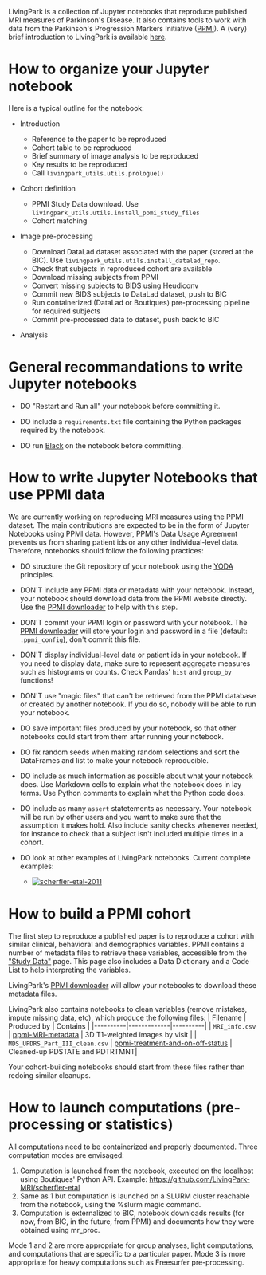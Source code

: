 LivingPark is a collection of Jupyter notebooks that reproduce published
MRI measures of Parkinson's Disease. It also contains tools to work with
data from the Parkinson's Progression Markers Initiative
([PPMI](https://www.ppmi-info.org/)). A (very) brief introduction to
LivingPark is available
[here](https://docs.google.com/presentation/d/1PqyRLhB9PoqW2UCnvVX8CuqEW2TfPiECQlMEheeiorg/edit#slide=id.g12ed72e6175_0_106).

# How to organize your Jupyter notebook

Here is a typical outline for the notebook:

* Introduction
  - Reference to the paper to be reproduced
  - Cohort table to be reproduced
  - Brief summary of image analysis to be reproduced
  - Key results to be reproduced
  - Call `livingpark_utils.utils.prologue()`

* Cohort definition
  - PPMI Study Data download. Use `livingpark_utils.utils.install_ppmi_study_files`
  - Cohort matching

* Image pre-processing
  - Download DataLad dataset associated with the paper (stored at the BIC). Use `livingpark_utils.utils.install_datalad_repo`.
  - Check that subjects in reproduced cohort are available
  - Download missing subjects from PPMI
  - Convert missing subjects to BIDS using Heudiconv
  - Commit new BIDS subjects to DataLad dataset, push to BIC
  - Run containerized (DataLad or Boutiques) pre-processing pipeline for required subjects
  - Commit pre-processed data to dataset, push back to BIC

* Analysis

# General recommandations to write Jupyter notebooks

* DO "Restart and Run all" your notebook before committing it.

* DO include a `requirements.txt` file containing the Python packages required by the notebook.

* DO run [Black](https://black.readthedocs.io/en/stable/) on the notebook before committing.


# How to write Jupyter Notebooks that use PPMI data

We are currently working on reproducing MRI measures using the PPMI dataset. 
The main contributions are expected to be in the form of Jupyter Notebooks
using PPMI data. However, PPMI's Data Usage Agreement prevents us from sharing
patient ids or any other individual-level data. Therefore, notebooks should 
follow the following practices:

* DO structure the Git repository of your notebook using the [YODA](https://handbook.datalad.org/en/latest/basics/101-127-yoda.html) principles.

* DON'T include any PPMI data or metadata with your notebook. Instead, your notebook 
should download data from the PPMI website directly. Use the [PPMI downloader](https://github.com/LivingPark-MRI/ppmi-scraper) to help with this
step. 

* DON'T commit your PPMI login or password with your notebook. The [PPMI downloader](https://github.com/LivingPark-MRI/ppmi-scraper)
will store your login and password in a file (default: `.ppmi_config`), don't commit this file.

* DON'T display individual-level data or patient ids in your notebook.
If you need to display data, make sure to represent aggregate measures
such as histograms or counts. Check Pandas' `hist` and `group_by` functions!

* DON'T use "magic files" that can't be retrieved from the PPMI database or 
created by another notebook. If you do so, nobody will be able to run your notebook.

* DO save important files produced by your notebook, so that other notebooks could start from them 
  after running your notebook.
  
* DO fix random seeds when making random selections and sort the DataFrames and list to make your notebook reproducible.

* DO include as much information as possible about what your notebook does. Use Markdown cells to explain what the notebook does in lay terms. Use Python 
comments to explain what the Python code does.

* DO include as many `assert` statetements as necessary. Your notebook will be run by other users and you want to make sure that 
the assumption it makes hold. Also include sanity checks whenever needed, for instance to check that a subject isn't included multiple times in a cohort.

* DO look at other examples of LivingPark notebooks. Current complete examples:
  - [![scherfler-etal-2011](https://img.shields.io/badge/view%20on-nbviewer-brightgreen.svg)](https://nbviewer.org/github/LivingPark-MRI/scherfler-etal/blob/main/scherfler-etal.ipynb)


# How to build a PPMI cohort

The first step to reproduce a published paper is to reproduce a cohort with
similar clinical, behavioral and demographics variables. PPMI contains a
number of metadata files to retrieve these variables, accessible from the
["Study Data"](https://ida.loni.usc.edu/pages/access/studyData.jsp) page.
This page also includes a Data Dictionary and a Code List to help interpreting 
the variables. 

LivingPark's [PPMI downloader](https://github.com/LivingPark-MRI/ppmi-scraper)
will allow your notebooks to download these metadata files.

LivingPark also contains notebooks to clean variables (remove mistakes,
impute missing data, etc), which produce the following files:
| Filename | Produced by | Contains |
|----------|-------------|----------|
| `MRI_info.csv` | [ppmi-MRI-metadata](https://github.com/LivingPark-MRI/ppmi-MRI-metadata) | 3D T1-weighted images by visit |
| `MDS_UPDRS_Part_III_clean.csv` | [ppmi-treatment-and-on-off-status](https://github.com/LivingPark-MRI/ppmi-treatment-and-on-off-status) | Cleaned-up PDSTATE and PDTRTMNT|

Your cohort-building notebooks should start from these files rather than redoing similar cleanups.

# How to launch computations (pre-processing or statistics)

All computations need to be containerized and properly documented. Three computation modes are envisaged:
1. Computation is launched from the notebook, executed on the localhost using Boutiques' Python API. Example: https://github.com/LivingPark-MRI/scherfler-etal
2. Same as 1 but computation is launched on a SLURM cluster reachable from the notebook, using the %slurm magic command.
3. Computation is externalized to BIC, notebook downloads results (for now, from BIC, in the future, from PPMI) and documents how they were obtained using mr_proc. 
   
Mode 1 and 2 are more appropriate for group analyses, light computations, and computations that are specific to a particular paper. Mode 3 is more appropriate for heavy computations such as Freesurfer pre-processing.
